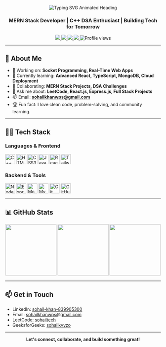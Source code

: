 <!-- Responsive Animated Header with Professional GIF -->

<p align="center">
  <img src="https://readme-typing-svg.demolab.com?font=Fira+Code&weight=700&size=28&pause=1000&color=007ACC&background=FFFFFF00&center=true&vCenter=true&width=450&lines=Hi%2C+I'm+Sohail+Khan;MERN+Stack+Developer;C%2B%2B+DSA+Enthusiast;Building+Tech+for+Tomorrow" alt="Typing SVG Animated Heading" />
</p>



<h3 align="center">MERN Stack Developer | C++ DSA Enthusiast | Building Tech for Tomorrow</h3>

<p align="center">
  <a href="https://www.linkedin.com/in/sohail-khan-839905300/" target="_blank">
    <img src="https://img.shields.io/badge/LinkedIn-blue?style=flat-square&logo=linkedin&logoColor=white" />
  </a>
  <a href="mailto:sohailkhanwps@gmail.com">
    <img src="https://img.shields.io/badge/Gmail-D14836?style=flat-square&logo=gmail&logoColor=white" />
  </a>
  <a href="https://leetcode.com/u/sohailtech/" target="_blank">
    <img src="https://img.shields.io/badge/LeetCode-FFA116?style=flat-square&logo=leetcode&logoColor=white" />
  </a>
  <a href="https://auth.geeksforgeeks.org/user/sohailkvvzo/" target="_blank">
    <img src="https://img.shields.io/badge/GeeksforGeeks-14A800?style=flat-square&logo=geeksforgeeks&logoColor=white" />
  </a>
  <img src="https://komarev.com/ghpvc/?username=craftedbysohail&label=Profile%20views&color=007ACC&style=flat-square" alt="Profile views" />
</p>


---

## 🚀 About Me

- 🔭 Working on: **Socket Programming, Real-Time Web Apps**
- 🌱 Currently learning: **Advanced React, TypeScript, MongoDB, Cloud Deployment**
- 👯 Collaborating: **MERN Stack Projects, DSA Challenges**
- 💬 Ask me about: **LeetCode, React.js, Express.js, Full Stack Projects**
- 📫 Email: **sohailkhanwps@gmail.com**
- 🏆 Fun fact: I love clean code, problem-solving, and community learning.

---

## 🧑‍💻 Tech Stack

### Languages & Frontend
<p>
  <img src="https://cdn.jsdelivr.net/gh/devicons/devicon/icons/cplusplus/cplusplus-original.svg" height="32" alt="C++"/>
  <img src="https://cdn.jsdelivr.net/gh/devicons/devicon/icons/html5/html5-original.svg" height="32" alt="HTML5"/>
  <img src="https://cdn.jsdelivr.net/gh/devicons/devicon/icons/css3/css3-original.svg" height="32" alt="CSS3"/>
  <img src="https://cdn.jsdelivr.net/gh/devicons/devicon/icons/javascript/javascript-original.svg" height="32" alt="JavaScript"/>
  <img src="https://cdn.jsdelivr.net/gh/devicons/devicon/icons/react/react-original.svg" height="32" alt="React"/>
<img src="https://upload.wikimedia.org/wikipedia/commons/d/d5/Tailwind_CSS_Logo.svg" height="32" alt="Tailwind CSS"/>


</p>

### Backend & Tools
<p>
  <img src="https://cdn.jsdelivr.net/gh/devicons/devicon/icons/nodejs/nodejs-original.svg" height="32" alt="Node.js"/>
  <img src="https://cdn.jsdelivr.net/gh/devicons/devicon/icons/express/express-original.svg" height="32" alt="Express.js"/>
  <img src="https://cdn.jsdelivr.net/gh/devicons/devicon/icons/mongodb/mongodb-original.svg" height="32" alt="MongoDB"/>
  <img src="https://cdn.jsdelivr.net/gh/devicons/devicon/icons/mysql/mysql-original.svg" height="32" alt="MySQL"/>
  <img src="https://cdn.jsdelivr.net/gh/devicons/devicon/icons/git/git-original.svg" height="32" alt="Git"/>
  <img src="https://cdn.jsdelivr.net/gh/devicons/devicon/icons/github/github-original.svg" height="32" alt="GitHub"/>
</p>

---

## 📊 GitHub Stats

<p align="center">
  <img src="https://github-readme-stats.vercel.app/api?username=craftedbysohail&show_icons=true&theme=default&hide_border=true" height="165"/>
  <img src="https://github-readme-streak-stats.herokuapp.com?user=craftedbysohail&theme=default&hide_border=true" height="165"/>
  <img src="https://github-readme-stats.vercel.app/api/top-langs?username=craftedbysohail&layout=compact&theme=default&hide_border=true" height="165"/>
</p>

---

## 📫 Get in Touch

- LinkedIn: [sohail-khan-839905300](https://www.linkedin.com/in/sohail-khan-839905300/)
- Email: [sohailkhanwps@gmail.com](mailto:sohailkhanwps@gmail.com)
- LeetCode: [sohailtech](https://leetcode.com/u/sohailtech/)
- GeeksforGeeks: [sohailkvvzo](https://auth.geeksforgeeks.org/user/sohailkvvzo/)

---

<p align="center">
  <b>Let's connect, collaborate, and build something great!</b>
</p>
